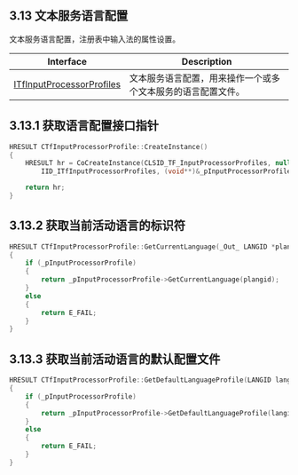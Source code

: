## 3.13 文本服务语言配置

文本服务语言配置，注册表中输入法的属性设置。

Interface						|Description
-|-
[ITfInputProcessorProfiles][1]	|文本服务语言配置，用来操作一个或多个文本服务的语言配置文件。

[1]: https://github.com/ChineseInputMethod/Interface/blob/master/TSFmanager/ITfInputProcessorProfiles.md

## 3.13.1 获取语言配置接口指针

```C++
HRESULT CTfInputProcessorProfile::CreateInstance()
{
    HRESULT	hr = CoCreateInstance(CLSID_TF_InputProcessorProfiles, nullptr, CLSCTX_INPROC_SERVER,
        IID_ITfInputProcessorProfiles, (void**)&_pInputProcessorProfile);

    return hr;
}
```

## 3.13.2 获取当前活动语言的标识符

```C++
HRESULT CTfInputProcessorProfile::GetCurrentLanguage(_Out_ LANGID *plangid)
{
    if (_pInputProcessorProfile)
    {
        return _pInputProcessorProfile->GetCurrentLanguage(plangid);
    }
    else
    {
        return E_FAIL;
    }
}
```

## 3.13.3 获取当前活动语言的默认配置文件

```C++
HRESULT CTfInputProcessorProfile::GetDefaultLanguageProfile(LANGID langid, REFGUID catid, _Out_ CLSID *pclsid, _Out_ GUID *pguidProfile)
{
    if (_pInputProcessorProfile)
    {
        return _pInputProcessorProfile->GetDefaultLanguageProfile(langid, catid, pclsid, pguidProfile);
    }
    else
    {
        return E_FAIL;
    }
}
```
